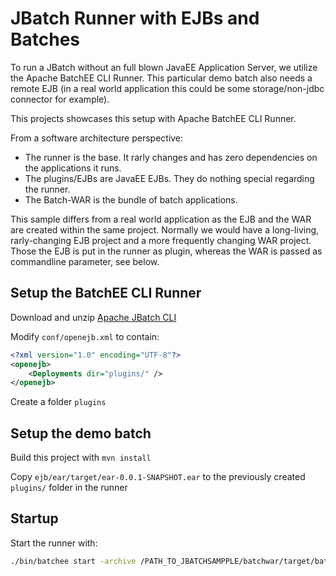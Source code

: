 # JBatch Runner with EJBs and Batches

To run a JBatch without an full blown JavaEE Application Server, we utilize the Apache BatchEE CLI Runner. This particular demo batch also needs a remote EJB (in a real world application this could be some storage/non-jdbc connector for example).

This projects showcases this setup with Apache BatchEE CLI Runner.

From a software architecture perspective:
* The runner is the base. It rarly changes and has zero dependencies on the applications it runs.
* The plugins/EJBs are JavaEE EJBs. They do nothing special regarding the runner.
* The Batch-WAR is the bundle of batch applications.

This sample differs from a real world application as the EJB and the WAR are created within the same project. Normally we would have a long-living, rarly-changing EJB project and a more frequently changing WAR project. Those the EJB is put in the runner as plugin, whereas the WAR is passed as commandline parameter, see below.

## Setup the BatchEE CLI Runner

Download and unzip [Apache JBatch CLI](http://central.maven.org/maven2/org/apache/batchee/batchee-cli/0.5-incubating/batchee-cli-0.5-incubating.zip)

Modify `conf/openejb.xml` to contain:
```xml
<?xml version="1.0" encoding="UTF-8"?>
<openejb>
	<Deployments dir="plugins/" />
</openejb>
```

Create a folder `plugins`


## Setup the demo batch

Build this project with `mvn install`

Copy `ejb/ear/target/ear-0.0.1-SNAPSHOT.ear` to the previously created `plugins/` folder in the runner

## Startup

Start the runner with:
```bash
./bin/batchee start -archive /PATH_TO_JBATCHSAMPPLE/batchwar/target/batchwar-0.0.1-SNAPSHOT.war -name samplebatch
```
